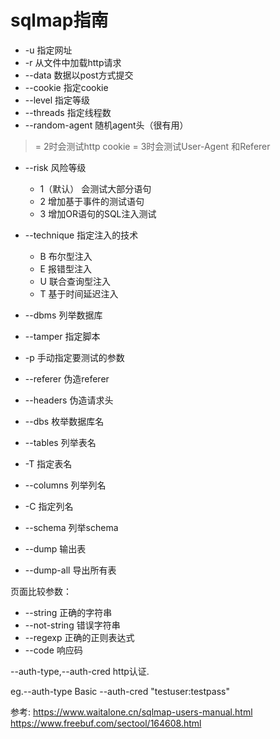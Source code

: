 # sqlmap指南
- -u 指定网址
- -r 从文件中加载http请求
- --data 数据以post方式提交
- --cookie 指定cookie
- --level 指定等级
- --threads 指定线程数
- --random-agent 随机agent头（很有用）
>= 2时会测试http cookie
>= 3时会测试User-Agent 和Referer

- --risk 风险等级
  - 1（默认） 会测试大部分语句
  - 2 增加基于事件的测试语句
  - 3 增加OR语句的SQL注入测试

- --technique 指定注入的技术
  - B 布尔型注入
  - E 报错型注入
  - U 联合查询型注入
  - T 基于时间延迟注入

- --dbms 列举数据库
- --tamper
指定脚本
- -p 手动指定要测试的参数

- --referer 伪造referer
- --headers 伪造请求头

- --dbs 枚举数据库名
- --tables 列举表名
- -T 指定表名
- --columns 列举列名
- -C 指定列名
- --schema  列举schema
- --dump 输出表
- --dump-all 导出所有表


页面比较参数：
- --string 正确的字符串
- --not-string 错误字符串
- --regexp  正确的正则表达式
- --code 响应码

--auth-type,--auth-cred http认证.

eg.--auth-type Basic --auth-cred "testuser:testpass"










参考:
https://www.waitalone.cn/sqlmap-users-manual.html
https://www.freebuf.com/sectool/164608.html